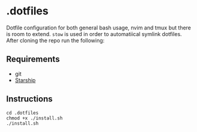 # .dotfiles

Dotfile configuration for both general bash usage, nvim and tmux but there is room to extend. `stow` is used in order to automatiical symlink dotfiles. After cloning the repo run the following:

## Requirements
- git
- [Starship](https://starship.rs/guide/#%F0%9F%9A%80-installation)

## Instructions
```
cd .dotfiles
chmod +x ./install.sh
./install.sh
```
